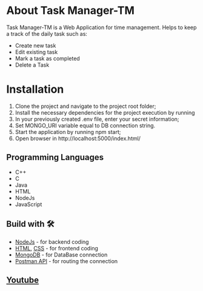 
# About Task Manager-TM

Task Manager-TM is a Web Application for time management. Helps to keep a track of the daily task such as:

- Create new task
- Edit existing task
- Mark a task as completed
- Delete a Task

# Installation

 1. Clone the project and navigate to the project root folder;
 2. Install the necessary dependencies for the project execution by running 
 3. In your previously created .env file, enter your secret information;
 4. Set MONGO_URI variable equal to DB connection string.
 5. Start the application by running npm start;
 6. Open browser in http://localhost:5000/index.html/ 

## Programming Languages
- C++
- C
- Java
- HTML
 - NodeJs
 - JavaScript

## Build with 🛠
- [NodeJs](https://nodejs.org/en/) - for backend coding
- [HTML](https://html.com/), [CSS](https://developer.mozilla.org/en-US/docs/Web/CSS) - for frontend coding
- [MongoDB](https://www.mongodb.com/) - for DataBase connection
- [Postman API](https://www.postman.com/) - for routing the connection
## [Youtube](https://www.youtube.com/watch?v=eW3Jdw4jNOE)

